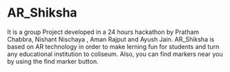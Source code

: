 # AR_Shiksha
It is a group Project developed in a 24 hours hackathon by Pratham Chabbra, Nishant Nischaya , Aman Rajput and Ayush Jain.
AR_Shiksha is based on AR technology in order to make lerning fun for students and turn any educational institution to coliseum.
Also, you can find markers near you by using the find marker button.
